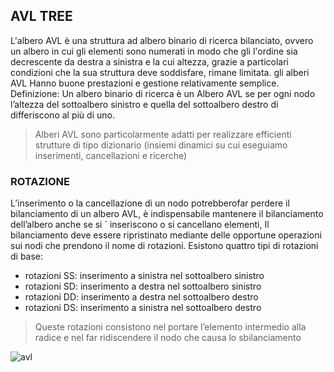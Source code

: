 ## AVL TREE
L'albero AVL è una struttura ad albero binario di ricerca bilanciato, ovvero un albero in cui gli elementi sono numerati in modo che gli l'ordine sia decrescente da destra a sinistra e la cui altezza, grazie a particolari condizioni che la sua struttura deve soddisfare, rimane limitata.
gli alberi AVL Hanno buone prestazioni e gestione relativamente semplice.
Definizione: Un albero binario di ricerca è
un Albero AVL se per ogni nodo l’altezza del sottoalbero sinistro e quella
del sottoalbero destro di differiscono al più di uno. 
>Alberi AVL sono particolarmente adatti per realizzare efficienti strutture di tipo dizionario (insiemi dinamici su cui eseguiamo inserimenti, cancellazioni e ricerche)
### ROTAZIONE
L’inserimento o la cancellazione di un nodo potrebberofar perdere il bilanciamento di un albero AVL, è indispensabile mantenere il bilanciamento dell’albero anche se si `
inseriscono o si cancellano elementi, Il bilanciamento deve essere ripristinato mediante delle opportune operazioni sui nodi che prendono il nome di rotazioni.
Esistono quattro tipi di rotazioni di base:
* rotazioni SS: inserimento a sinistra nel sottoalbero sinistro
* rotazioni SD: inserimento a destra nel sottoalbero sinistro
* rotazioni DD: inserimento a destra nel sottoalbero destro
* rotazioni DS: inserimento a sinistra nel sottoalbero destro
>Queste rotazioni consistono nel portare l’elemento intermedio alla
  radice e nel far ridiscendere il nodo che causa lo sbilanciamento

![avl](https://fripp.files.wordpress.com/2008/02/ss.png)